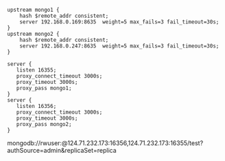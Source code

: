     upstream mongo1 {
        hash $remote_addr consistent;
        server 192.168.0.169:8635  weight=5 max_fails=3 fail_timeout=30s;
    }
    upstream mongo2 {
        hash $remote_addr consistent;
        server 192.168.0.247:8635  weight=5 max_fails=3 fail_timeout=30s;
    }

    server {
       listen 16355;
       proxy_connect_timeout 3000s;
       proxy_timeout 3000s;
       proxy_pass mongo1;
    }
    server {
       listen 16356;
       proxy_connect_timeout 3000s;
       proxy_timeout 3000s;
       proxy_pass mongo2;
    }
mongodb://rwuser:<password>@124.71.232.173:16356,124.71.232.173:16355/test?authSource=admin&replicaSet=replica